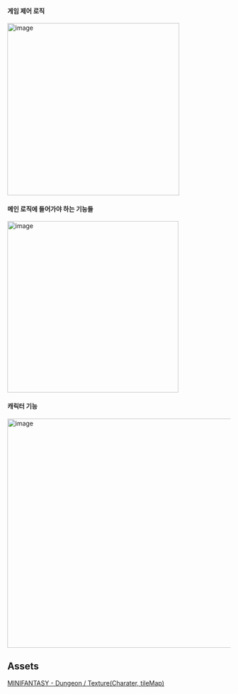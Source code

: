 #### 게임 제어 로직 

<img width="388" alt="image" src="https://github.com/user-attachments/assets/2b308e77-c360-4938-859a-5f9b6877d852">


#### 메인 로직에 들어가야 하는 기능들
<img width="386" alt="image" src="https://github.com/user-attachments/assets/c0002674-cf57-4ce7-a3de-eb6d9899083e">


#### 캐릭터 기능
<img width="516" alt="image" src="https://github.com/user-attachments/assets/2076ebad-0879-43af-923e-ecb3ede0c281">


## Assets
[MINIFANTASY - Dungeon / Texture(Charater, tileMap)](https://assetstore.unity.com/packages/2d/environments/minifantasy-dungeon-206693)
